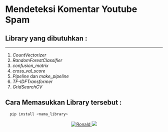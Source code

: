 # Mendeteksi Komentar Youtube Spam

## Library yang dibutuhkan : 

---

1. _CountVectorizer_
2. _RandomForestClassifier_
3. _confusion_matrix_
4. _cross_val_score_
5. _Pipeline_ dan _make_pipeline_
6. _TF-IDFTransformer_
7. _GridSearchCV_

## Cara Memasukkan Library tersebut :

```bash
  pip install <nama_library>
```

<p align="center">
  <a href="https://github.com/ronaldj220/detecting-comment-youtube-spam">
    <img src="https://img.shields.io/badge/FindMeOnGITHUB-100000?style=for-the-badge&logo=github&logoColor=white" alt="Ronald" />
    <img src="https://img.shields.io/badge/ronaldj220-detecting--YT--comment--spam-yellowgreen"></>
  </a>
</p>
